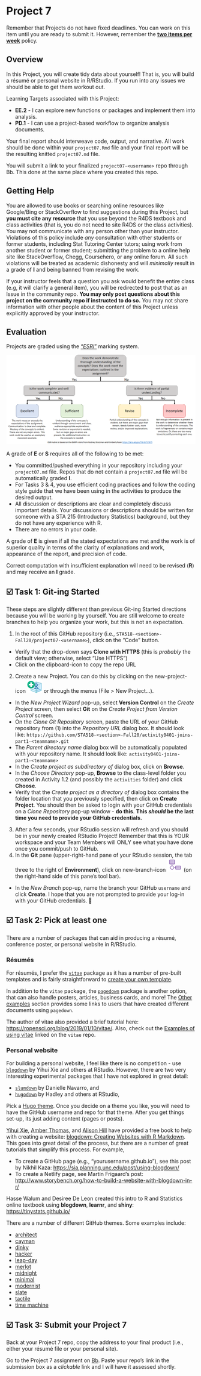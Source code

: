 Project 7
================

Remember that Projects do not have fixed deadlines. You can work on this
item until you are ready to submit it. However, remember the [**two
items per
week**](https://sta518.github.io/courses/course-grading/revision/#projects)
policy.

## Overview

In this Project, you will create tidy data about yourself\! That is, you
will build a résumé or personal website in R/RStudio. If you run into
any issues we should be able to get them workout out.

Learning Targets associated with this Project:

  - **EE.2** - I can explore new functions or packages and implement
    them into analysis.
  - **PD.1** - I can use a project-based workflow to organize analysis
    documents.

Your final report should interweave code, output, and narrative. All
work should be done within your `project07.Rmd` file and your final
report will be the resulting knitted `project07.md` file.

You will submit a link to your finalized `project07-<username>` repo
through Bb. This done at the same place where you created this repo.

## Getting Help

You are allowed to use books or searching online resources like
Google/Bing or StackOverflow to find suggestions during this Project,
but **you must cite any resource** that you use beyond the R4DS textbook
and class activities (that is, you do not need to site R4DS or the class
activities). You may not communicate with any person other than your
instructor. Violations of this policy include *any* consultation with
other students or former students, including Stat Tutoring Center
tutors; using work from another student or former student; submitting
the problem to a online help site like StackOverflow, Chegg, Coursehero,
or any online forum. All such violations will be treated as academic
dishonesty and will *minimally* result in a grade of **I** and being
banned from revising the work.

If your instructor feels that a question you ask would benefit the
entire class (e.g, it will clarify a general item), you will be
redirected to post that as an Issue in the community repo. **You may
only post questions about this project on the community repo if
instructed to do so.** You may not share information with other people
about the content of this Project unless explicitly approved by your
instructor.

## Evaluation

Projects are graded using the
[“*ESRI*”](https://sta518.github.io/courses/course-grading/grading/#projects)
marking system.

![](README-img/emri-flowchart.png)

A grade of **E** or **S** requires all of the following to be met:

  - You committed/pushed everything in your repository including your
    `project07.md` file. Repos that do not contain a `project07.md` file
    will be automatically graded **I**.
  - For Tasks 3 & 4, you use efficient coding practices and follow the
    coding style guide that we have been using in the activities to
    produce the desired output.
  - All discussion or descriptions are clear and completely discuss
    important details. Your discussions or descriptions should be
    written for someone with a STA 215 (Introductory Statistics)
    background, but they do not have any experience with R.
  - There are no errors in your code.

A grade of **E** is given if all the stated expectations are met and the
work is of superior quality in terms of the clarity of explanations and
work, appearance of the report, and precision of code.

Correct computation with insufficient explanation will need to be
revised (**R**) and may receive an **I** grade.

## ☑️ Task 1: Git-ing Started

These steps are slightly different than previous Git-ing Started
directions because you will be working by yourself. You are still
welcome to create branches to help you organize your work, but this is
not an expectation.

1.  In the root of this GitHub repository (i.e.,
    `STA518-<section>-Fall20/project07-<username>`), click on the “Code”
    button.

<!-- end list -->

  - Verify that the drop-down says **Clone with HTTPS** (this is
    *probably* the default view; otherwise, select “Use HTTPS”)
  - Click on the clipboard-icon to copy the repo URL

<!-- end list -->

2.  Create a new Project. You can do this by clicking on the
    new-project-icon ![](README-img/new-project-icon.png) or through the
    menus (File \> New Project…).

<!-- end list -->

  - In the *New Project Wizard* pop-up, select **Version Control** on
    the *Create Project* screen, then select **Git** on the *Create
    Project from Version Control* screen.
  - On the *Clone Git Repository* screen, paste the URL of your GitHub
    repository from (1) into the *Repository URL* dialog box. It should
    look like:
    `https://github.com/STA518-<section>-Fall20/activity0401-joins-part1-<teamname>.git`
  - The *Parent directory name* dialog box will be automatically
    populated with your repository name. It should look like:
    `activity0401-joins-part1-<teamname>`
  - In the *Create project as subdirectory of* dialog box, click on
    **Browse**.
  - In the *Choose Directory* pop-up, **Browse** to the class-level
    folder you created in Activity 1.2 (and possibly the `activities`
    folder) and click **Choose**.
  - Verify that the *Create project as a directory of* dialog box
    contains the folder location that you previously specified, then
    click on **Create Project**. You should then be asked to login with
    your GitHub credentials on a *Clone Repository* pop-up window - **do
    this**. **This *should* be the last time you need to provide your
    GitHub credentials.**

<!-- end list -->

3.  After a few seconds, your RStudio session will refresh and you
    should be in your newly created RStudio Project\! Remember that this
    is YOUR workspace and your Team Members will ONLY see what you have
    done once you commit/push to GitHub.
4.  In the **Git** pane (upper-right-hand pane of your RStudio session,
    the tab three to the right of **Environment**), click on
    new-branch-icon ![](README-img/new-branch-icon.png) (on the
    right-hand side of this pane’s tool bar).

<!-- end list -->

  - In the *New Branch* pop-up, name the branch your GitHub `username`
    and click **Create**. I hope that you are not prompted to provide
    your log-in with your GitHub credentials. 🤞

## ☑️ Task 2: Pick at least one

There are a number of packages that can aid in producing a résumé,
conference poster, or personal website in R/RStudio.

### Résumés

For résumés, I prefer the
[`vitae`](https://github.com/mitchelloharawild/vitae) package as it has
a number of pre-built templates and is fairly straightforward to [create
your own
template](https://pkg.mitchelloharawild.com/vitae/articles/extending.html).

In addition to the `vitae` package, the
[`pagedown`](https://github.com/rstudio/pagedown) package is another
option, that can also handle posters, articles, business cards, and
more\! The [Other
examples](https://github.com/rstudio/pagedown#other-examples) section
provides some links to users that have created different documents using
`pagedown`.

The author of vitae also provided a brief tutorial here:
<https://ropensci.org/blog/2019/01/10/vitae/>. Also, check out the
[Examples of using
vitae](https://github.com/mitchelloharawild/vitae#examples-of-using-vitae)
linked on the `vitae` repo.

### Personal website

For building a personal website, I feel like there is no competition -
use [`blogdown`](https://github.com/rstudio/blogdown) by Yihui Xie and
others at RStudio. However, there are two very interesting experimental
packages that I have not explored in great detail:

  - [`slumdown`](https://djnavarro.github.io/hugo-slum/) by Danielle
    Navarro, and
  - [`hugodown`](https://hugodown.r-lib.org/) by Hadley and others at
    RStudio,

Pick a [Hugo theme](https://themes.gohugo.io/). Once you decide on a
theme you like, you will need to have the GitHub username and repo for
that theme. After you get things set-up, its just adding content (pages
or posts).

[Yihui Xie](https://yihui.org/), [Amber
Thomas](https://amber.rbind.io/), and [Alison
Hill](https://alison.rbind.io/) have provided a free book to help with
creating a website: [blogdown: Creating Websites with R
Markdown](https://bookdown.org/yihui/blogdown/). This goes into great
detail of the process, but there are a number of great tutorials that
simplify this process. For example,

  - To create a GitHub page (e.g., “yourusername.github.io”), see this
    post by Nikhil Kaza:
    <https://sia.planning.unc.edu/post/using-blogdown/>
  - To create a Netlify page, see Martin Frigaard’s post:
    <http://www.storybench.org/how-to-build-a-website-with-blogdown-in-r/>

Hasse Walum and Desiree De Leon created this intro to R and Statistics
online textbook using **blogdown**, **learnr**, and **shiny**:
<https://tinystats.github.io/>

There are a number of different GitHub themes. Some examples include:

  - [architect](https://pages-themes.github.io/architect)
  - [cayman](https://pages-themes.github.io/cayman)
  - [dinky](https://pages-themes.github.io/dinky)
  - [hacker](https://pages-themes.github.io/hacker)
  - [leap-day](https://pages-themes.github.io/leap-day)
  - [merlot](https://pages-themes.github.io/merlot)
  - [midnight](https://pages-themes.github.io/midnight)
  - [minimal](https://pages-themes.github.io/minimal)
  - [modernist](https://pages-themes.github.io/modernist)
  - [slate](https://pages-themes.github.io/slate)
  - [tactile](https://pages-themes.github.io/tactile)
  - [time machine](https://pages-themes.github.io/time%20machine)

## ☑️ Task 3: Submit your Project 7

Back at your Project 7 repo, copy the address to your final product
(i.e., either your résumé file or your personal site).

Go to the Project 7 assignment on [Bb](https://mybb.gvsu.edu). Paste
your repo’s link in the submission box as a *clickable* link and I will
have it assessed shortly.
